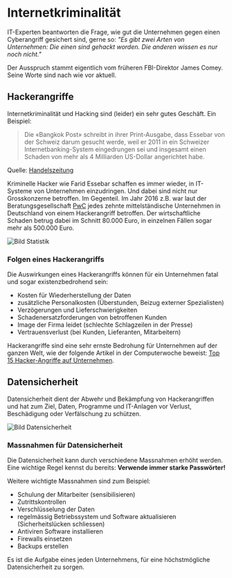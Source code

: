 # Internetkriminalität

IT-Experten beantworten die Frage, wie gut die Unternehmen gegen einen Cyberangriff gesichert sind, gerne so: _"Es gibt zwei Arten von Unternehmen: Die einen sind gehackt worden. Die anderen wissen es nur noch nicht."_

Der Ausspruch stammt eigentlich vom früheren FBI-Direktor James Comey. Seine Worte sind nach wie vor aktuell.


## Hackerangriffe

Internetkriminalität und Hacking sind (leider) ein sehr gutes Geschäft. Ein Beispiel: 

> Die «Bangkok Post» schreibt in ihrer Print-Ausgabe, dass Essebar von der Schweiz darum gesucht werde, weil er 2011 in ein Schweizer Internetbanking-System eingedrungen sei und insgesamt einen Schaden von mehr als 4 Milliarden US-Dollar angerichtet habe.

Quelle: [Handelszeitung](https://www.handelszeitung.ch/unternehmen/hacker-4-milliarden-schaden-schweizer-bank-geknackt-584332#)

Kriminelle Hacker wie Farid Essebar schaffen es immer wieder, in IT-Systeme von Unternehmen einzudringen. Und dabei sind nicht nur Grosskonzerne betroffen. Im Gegenteil. Im Jahr 2016 z.B. war laut der Beratungsgesellschaft [PwC](https://www.pwc.de/de/pressemitteilungen/2016/gefahr-von-cyber-angriffen-fuer-familienunternehmen-und-mittelstand-steigt.html) jedes zehnte mittelständische Unternehmen in Deutschland von einem Hackerangriff betroffen. Der wirtschaftliche Schaden betrug dabei im Schnitt 80.000 Euro, in einzelnen Fällen sogar mehr als 500.000 Euro.

![Bild Statistik](res/statisik-internetkriminalitaet.jpg)

### Folgen eines Hackerangriffs

Die Auswirkungen eines Hackerangriffs können für ein Unternehmen fatal und sogar existenzbedrohend sein: 

- Kosten für Wiederherstellung der Daten
- zusätzliche Personalkosten (Überstunden, Beizug externer Spezialisten)
- Verzögerungen und Lieferschwierigkeiten 
- Schadenersatzforderungen von betroffenen Kunden
- Image der Firma leidet (schlechte Schlagzeilen in der Presse)
- Vertrauensverlust (bei Kunden, Lieferanten, Mitarbeitern)

Hackerangriffe sind eine sehr ernste Bedrohung für Unternehmen auf der ganzen Welt, wie der folgende Artikel in der Computerwoche beweist: [Top 15 Hacker-Angriffe auf Unternehmen](https://www.computerwoche.de/a/die-groessten-cyberangriffe-auf-unternehmen).

## Datensicherheit

Datensicherheit dient der Abwehr und Bekämpfung von Hackerangriffen und hat zum Ziel, Daten, Programme und IT-Anlagen vor Verlust, Beschädigung oder Verfälschung zu schützen. 

![Bild Datensicherheit](res/datensicherheit.jpg)

### Massnahmen für Datensicherheit

Die Datensicherheit kann durch verschiedene Massnahmen erhöht werden. Eine wichtige Regel kennst du bereits: **Verwende immer starke Passwörter!**

Weitere wichtigte Massnahmen sind zum Beispiel:

- Schulung der Mitarbeiter (sensibilisieren)
- Zutrittskontrollen
- Verschlüsselung der Daten
- regelmässig Betriebssystem und Software aktualisieren (Sicherheitslücken schliessen) 
- Antiviren Software installieren
- Firewalls einsetzen 
- Backups erstellen 

Es ist die Aufgabe eines jeden Unternehmens, für eine höchstmögliche Datensicherheit zu sorgen.